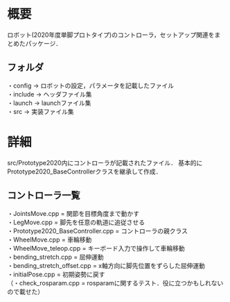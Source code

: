 # 概要
ロボット(2020年度単脚プロトタイプ)のコントローラ，セットアップ関連をまとめたパッケージ．  
## フォルダ
・config -> ロボットの設定，パラメータを記載したファイル  
・include -> ヘッダファイル集  
・launch -> launchファイル集  
・src -> 実装ファイル集

# 詳細
src/Prototype2020内にコントローラが記載されたファイル．
基本的にPrototype2020_BaseControllerクラスを継承して作成．
## コントローラ一覧
・JointsMove.cpp = 関節を目標角度まで動かす  
・LegMove.cpp = 脚先を任意の軌道に追従させる  
・Prototype2020_BaseController.cpp = コントローラの親クラス  
・WheelMove.cpp = 車輪移動  
・WheelMove_teleop.cpp = キーボード入力で操作して車輪移動  
・bending_stretch.cpp = 屈伸運動  
・bending_stretch_offset.cpp = x軸方向に脚先位置をずらした屈伸運動  
・initialPose.cpp = 初期姿勢に戻す  
（・check_rosparam.cpp = rosparamに関するテスト．役に立つかもしれないので載せた）